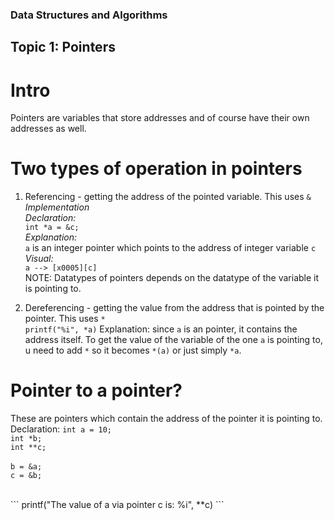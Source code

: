 ### Data Structures and Algorithms

## Topic 1: Pointers
# Intro 
Pointers are variables that store addresses and of course have their own addresses as well. 

# Two types of operation in pointers
1. Referencing -  getting the address of the pointed variable. This uses ```&```  <br>
*Implementation* <br>
*Declaration:* <br> 
``` int *a = &c; ``` <br>
*Explanation:* <br>
```a``` is an integer pointer which points to the address of integer variable ```c```  <br>
*Visual:* <br>
```a --> [x0005][c] ``` <br>
NOTE: Datatypes of pointers depends on the datatype of the variable it is pointing to.  <br>

2. Dereferencing - getting the value from the address that is pointed by the pointer. This uses ```*``` <br>
``` printf("%i", *a) ```
Explanation: 
since ```a``` is an pointer, it contains the address itself. To get the value of the variable of the one ```a``` is pointing to, u need to add ```*``` so it becomes ```*(a)``` or just simply ```*a```. 

# Pointer to a pointer? 
These are pointers which contain the address of the pointer it is pointing to. 
Declaration: 
``` int a = 10; ``` <br>
``` int *b; ``` <br>
``` int **c; ``` <br>	
``` b = &a; ```<br>
``` c = &b; ```<br>

<br>
``` printf("The value of a via pointer c is: %i", **c) ```





